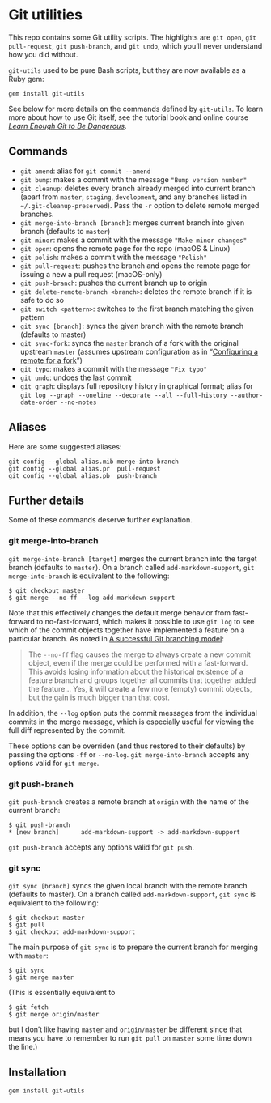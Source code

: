 # Git utilities

This repo contains some Git utility scripts. The highlights are `git open`, `git pull-request`, `git push-branch`, and `git undo`, which you’ll never understand how you did without.

`git-utils` used to be pure Bash scripts, but they are now available as a Ruby gem:

    gem install git-utils

See below for more details on the commands defined by `git-utils`. To learn more about how to use Git itself, see the tutorial book and online course [*Learn Enough Git to Be Dangerous*](https://www.learnenough.com/git).

## Commands

* `git amend`: alias for `git commit --amend`
* `git bump`: makes a commit with the message `"Bump version number"`
* `git cleanup`: deletes every branch already merged into current branch (apart from `master`, `staging`, `development`, and any branches listed in `~/.git-cleanup-preserved`). Pass the `-r` option to delete remote merged branches.
* `git merge-into-branch [branch]`: merges current branch into given branch (defaults to `master`)
* `git minor`: makes a commit with the message `"Make minor changes"`
* `git open`: opens the remote page for the repo (macOS & Linux)
* `git polish`: makes a commit with the message `"Polish"`
* `git pull-request`: pushes the branch and opens the remote page for issuing a new a pull request (macOS-only)
* `git push-branch`: pushes the current branch up to origin
* `git delete-remote-branch <branch>`: deletes the remote branch if it is safe to do so
* `git switch <pattern>`: switches to the first branch matching the given pattern
* `git sync [branch]`: syncs the given branch with the remote branch (defaults to master)
* `git sync-fork`: syncs the `master` branch of a fork with the original upstream `master` (assumes upstream configuration as in “[Configuring a remote for a fork](https://help.github.com/en/github/collaborating-with-issues-and-pull-requests/configuring-a-remote-for-a-fork)”)
* `git typo`: makes a commit with the message `"Fix typo"`
* `git undo`: undoes the last commit
* `git graph`: displays full repository history in graphical format; alias for `git log --graph --oneline --decorate --all --full-history --author-date-order --no-notes`

## Aliases

Here are some suggested aliases:

    git config --global alias.mib merge-into-branch
    git config --global alias.pr  pull-request
    git config --global alias.pb  push-branch

## Further details

Some of these commands deserve further explanation.

### git merge-into-branch

`git merge-into-branch [target]` merges the current branch into the target branch (defaults to `master`). On a branch called `add-markdown-support`, `git merge-into-branch` is equivalent to the following:

    $ git checkout master
    $ git merge --no-ff --log add-markdown-support

Note that this effectively changes the default merge behavior from fast-forward to no-fast-forward, which makes it possible to use `git log` to see which of the commit objects together have implemented a feature on a particular branch. As noted in [A successful Git branching model](http://nvie.com/posts/a-successful-git-branching-model/):

> The `--no-ff` flag causes the merge to always create a new commit object, even if the merge could be performed with a fast-forward. This avoids losing information about the historical existence of a feature branch and groups together all commits that together added the feature… Yes, it will create a few more (empty) commit objects, but the gain is much bigger than that cost.

In addition, the `--log` option puts the commit messages from the individual commits in the merge message, which is especially useful for viewing the full diff represented by the commit.

These options can be overriden (and thus restored to their defaults) by passing the options `-ff` or `--no-log`. `git merge-into-branch` accepts any options valid for `git merge`.

### git push-branch

`git push-branch` creates a remote branch at `origin` with the name of the current branch:

    $ git push-branch
    * [new branch]      add-markdown-support -> add-markdown-support

`git push-branch` accepts any options valid for `git push`.


### git sync

`git sync [branch]` syncs the given local branch  with the remote branch (defaults to master). On a branch called `add-markdown-support`, `git sync` is equivalent to the following:

    $ git checkout master
    $ git pull
    $ git checkout add-markdown-support

The main purpose of `git sync` is to prepare the current branch for merging with `master`:

    $ git sync
    $ git merge master

(This is essentially equivalent to

    $ git fetch
    $ git merge origin/master

but I don’t like having `master` and `origin/master` be different since that means you have to remember to run `git pull` on `master` some time down the line.)

## Installation

    gem install git-utils
